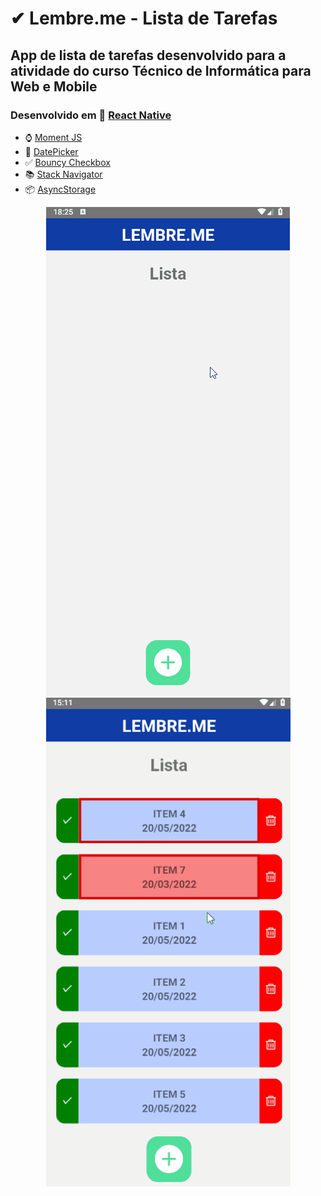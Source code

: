 # ✔ Lembre.me - Lista de Tarefas

## App de lista de tarefas desenvolvido para a atividade do curso Técnico de Informática para Web e Mobile


### Desenvolvido em 📱 [React Native](https://reactnative.dev)
 - ⌚ [Moment JS](https://momentjs.com/)
 - 📆 [DatePicker](https://github.com/henninghall/react-native-date-picker)
 - ✅ [Bouncy Checkbox](https://github.com/WrathChaos/react-native-bouncy-checkbox)
 - 📚 [Stack Navigator](https://reactnavigation.org/docs/stack-navigator/)
 - 📦 [AsyncStorage](https://react-native-async-storage.github.io/async-storage/docs/install/)


<div align="center">
  <img src="/Screenshots/gif1.gif" alt="Tela inicial width="390" height="782"/>
  <img src="/Screenshots/gif2.gif" alt="Tela inicial width="390" height="782"/>
</div>

